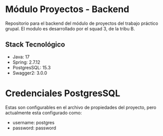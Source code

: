 # Módulo Proyectos - Backend
Repositorio para el backend del módulo de proyectos del trabajo práctico grupal.
El modulo es desarrollado por el squad 3, de la tribu B.

## Stack Tecnológico
- Java: 17
- Spring: 2.7.12
- PostgresSQL: 15.3
- Swagger2: 3.0.0

# Credenciales PostgresSQL
Estas son configurables en el archivo de propiedades del proyecto, 
pero actualmente esta configurado como:
- username: postgres
- password: password
